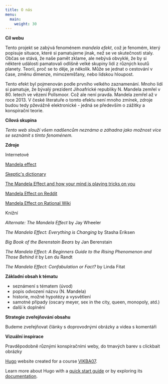 ```yaml
---
title: O nás
menu:
  main:
    weight: 30
---
```

**Cíl webu**

Tento projekt se zabývá fenoménem *mandela efekt*, což je fenomém, který popisuje situace, které si pamatujeme jinak, než se ve skutečnosti staly. Občas se stává, že naše pamět zklame, ale nebývá obvyklé, že by si některé události pamatovali odlišně velké skupiny lidí z různých koutů planety. Teorií, proč se to děje, je několik. Může se jednat o cestování v čase, změnu dimenze, mimozemšťany, nebo lidskou hloupost. 

Tento efekt byl pojmenován podle prvního velkého zaznamenání. Mnoho lidí si pamatuje, že bývalý prezident Jihoafrické republiky N. Mandela zemřel v 80. letech ve vězení Pollsmoor. Což ale není pravda. Mandela zemřel až v roce 2013. V české literatuře o tomto efektu není mnoho zmínek, zdroje budou tedy pževážně elektronické - jedná se především o zážitky a konspirační teorie.

**Cílová skupina**

*Tento web slouží všem nadšencům neznáma a záhadna jako možnost více se seznámit s tímto fenoménem.*

**Zdroje**

Internetové

[Mandela effect][]

[Skeptic's dictionary][]

[The Mandela Effect and how your mind is playing tricks on you][]

[Mandela Effect on Reddit][]

[Mandela Effect on Rational Wiki][]


Knižní

 *Alternate: The Mandela Effect* by Jay Wheeler 

 *The Mandela Effect: Everything is Changing* by Stasha Eriksen

 *Big Book of the Berenstain Bears* by Jan Berenstain 

 *The Mandela Effect: A Beginners Guide to the Rising Phenomenon and Those Behind it* by Len du Randt 

 *The Mandela Effect: Confabulation or Fact?* by Linda Fitat

 **Základní obsah k tématu**

 - seznámení s tématem (úvod)
 - popis odvození názvu (N. Mandela)
 - historie, možné hypotézy a vysvětlení
 - samotné případy (oscary meyer, sex in the city, queen, monopoly, atd.)
 - další k doplnění

 **Strategie zveřejňování obsahu**

 Budeme zveřejňovat články s doprovodnými obrázky a videa s komentáři

 **Vizuální inspirace**

 Pravděpodobně různými konspiračními weby, do tmavých barev s clickbait obrázky

[Hugo][] website created for a course [VIKBA07][].

Learn more about Hugo with a [quick start guide][qs] or by exploring its [documentation][hugoDocs].

[Hugo]: https://gohugo.io
[VIKBA07]: https://is.muni.cz/predmet/phil/VIKBA07
[hugoDocs]: https://gohugo.io/documentation/
[qs]: https://gohugo.io/getting-started/quick-start/
[Mandela effect]: http://mandelaeffect.com/
[Skeptic's dictionary]: http://www.skepdic.com/falsememory.html
[The Mandela Effect and how your mind is playing tricks on you]: http://theconversation.com/the-mandela-effect-and-how-your-mind-is-playing-tricks-on-you-89544
[Mandela Effect on Reddit]: https://www.reddit.com/r/MandelaEffect/
[Mandela Effect on Rational Wiki]: https://rationalwiki.org/wiki/Mandela_effect

